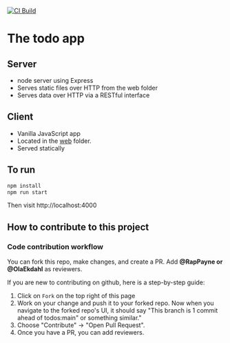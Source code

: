 [![CI Build](https://github.com/olaekdahl/todos/actions/workflows/ci.yml/badge.svg)](https://github.com/olaekdahl/todos/actions/workflows/ci.yml)

# The todo app

## Server
- node server using Express
- Serves static files over HTTP from the web folder
- Serves data over HTTP via a RESTful interface

## Client
- Vanilla JavaScript app
- Located in the [web](web) folder.
- Served statically

## To run
```bash
npm install
npm run start
```
Then visit http://localhost:4000

## How to contribute to this project

### Code contribution workflow
You can fork this repo, make changes, and create a PR. Add **@RapPayne or @OlaEkdahl** as reviewers. 

If you are new to contributing on github, here is a step-by-step guide: 

1. Click on `Fork` on the top right of this page
2. Work on your change and push it to your forked repo. Now when you navigate to the forked repo's UI, it should say "This branch is 1 commit ahead of todos:main" or something similar."
3. Choose "Contribute" -> "Open Pull Request".
4. Once you have a PR, you can add reviewers.
